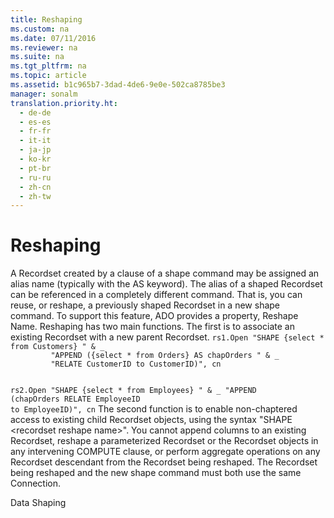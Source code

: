 ```yaml
---
title: Reshaping
ms.custom: na
ms.date: 07/11/2016
ms.reviewer: na
ms.suite: na
ms.tgt_pltfrm: na
ms.topic: article
ms.assetid: b1c965b7-3dad-4de6-9e0e-502ca8785be3
manager: sonalm
translation.priority.ht: 
  - de-de
  - es-es
  - fr-fr
  - it-it
  - ja-jp
  - ko-kr
  - pt-br
  - ru-ru
  - zh-cn
  - zh-tw
---
```

# Reshaping
<?xml version="1.0" encoding="utf-8"?>
<developerReferenceWithoutSyntaxDocument xmlns="http://ddue.schemas.microsoft.com/authoring/2003/5" xmlns:xlink="http://www.w3.org/1999/xlink" xmlns:xsi="http://www.w3.org/2001/XMLSchema-instance" xsi:schemaLocation="http://ddue.schemas.microsoft.com/authoring/2003/5 http://dduestorage.blob.core.windows.net/ddueschema/developer.xsd">
  <introduction>
    <para>A <legacyBold>Recordset</legacyBold> created by a clause of a shape command may be assigned an <legacyItalic>alias</legacyItalic> name (typically with the AS keyword). The alias of a shaped <legacyBold>Recordset</legacyBold> can be referenced in a completely different command. That is, you can reuse, or <legacyItalic>reshape</legacyItalic>, a previously shaped <legacyBold>Recordset</legacyBold> in a new shape command. To support this feature, ADO provides a property, <legacyLink xlink:href="690229d1-46cc-42e6-a57d-4438251fe248">Reshape Name</legacyLink>.</para>
    <para>Reshaping has two main functions. The first is to associate an existing <legacyBold>Recordset</legacyBold> with a new parent <legacyBold>Recordset</legacyBold>.</para>
  </introduction>
  <codeExample>
    <code>rs1.Open "SHAPE {select * from Customers} " &amp; _
         "APPEND ({select * from Orders} AS <codeFeaturedElement>chapOrders</codeFeaturedElement> " &amp; _
         "RELATE CustomerID to CustomerID)", cn

rs2.Open "SHAPE {select * from Employees} " &amp; _
         "APPEND (<codeFeaturedElement>chapOrders</codeFeaturedElement> RELATE EmployeeID to EmployeeID)", cn</code>
    <comments>
      <content>
        <para>The second function is to enable non-chaptered access to existing child <legacyBold>Recordset</legacyBold> objects, using the syntax "SHAPE &lt;recordset reshape name&gt;".</para>
        <alert class="note">
          <para>You cannot append columns to an existing <legacyBold>Recordset</legacyBold>, reshape a parameterized <legacyBold>Recordset</legacyBold> or the <legacyBold>Recordset</legacyBold> objects in any intervening COMPUTE clause, or perform aggregate operations on any <legacyBold>Recordset</legacyBold> descendant from the <legacyBold>Recordset</legacyBold> being reshaped. The <legacyBold>Recordset</legacyBold> being reshaped and the new shape command must both use the same <legacyLink xlink:href="ef6b1824-5b12-43db-89d7-8f3d13896d4d">Connection</legacyLink>.</para>
        </alert>
      </content>
    </comments>
  </codeExample>
  <relatedTopics>
<link xlink:href="1bfdcad4-52e1-45bc-ad21-783657ef0a44">Data Shaping</link>
</relatedTopics>
</developerReferenceWithoutSyntaxDocument>